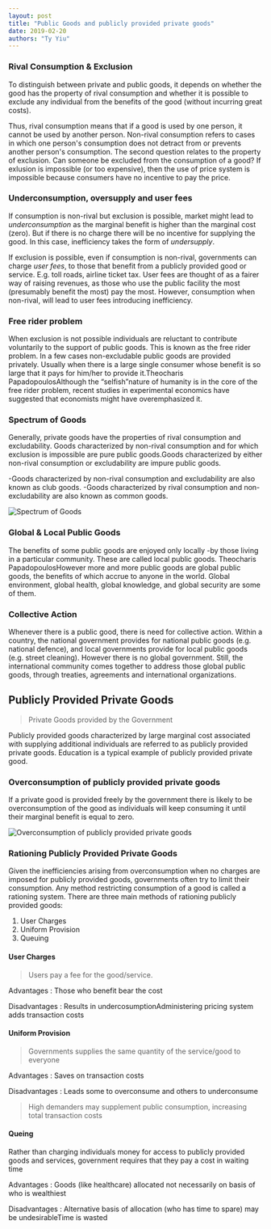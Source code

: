 ```yaml
---
layout: post
title: "Public Goods and publicly provided private goods"
date: 2019-02-20
authors: "Ty Yiu"
---
```


### Rival Consumption & Exclusion

To distinguish between private and public goods, it depends on whether the good
has the property of rival consumption and whether it is possible to exclude any
individual from the benefits of the good (without incurring great costs).

Thus, rival consumption means that if a good is used by one person, it cannot be
used by another person. Non-rival consumption refers to cases in which one
person's consumption does not detract from or prevents another person's
consumption. The second question relates to the property of exclusion. Can
someone be excluded from the consumption of a good? If exlusion is impossible
(or too expensive), then the use of price system is impossible because consumers
have no incentive to pay the price.

### Underconsumption, oversupply and user fees

If consumption is non-rival but exclusion is possible, market might lead to
*underconsumption* as the marginal benefit is higher than the marginal cost
(zero). But if there is no charge there will be no incentive for supplying the
good. In this case, inefficiency takes the form of *undersupply*.

If exclusion is possible, even if consumption is non-rival, governments can
charge *user fees*, to those that benefit from a publicly provided good or
service. E.g. toll roads, airline ticket tax. User fees are thought of as a
fairer way of raising revenues, as those who use the public facility the most
(presumably benefit the most) pay the most. However, consumption when non-rival,
will lead to user fees introducing inefficiency.

### Free rider problem

When exclusion is not possible individuals are reluctant to contribute
voluntarily to the support of public goods. This is known as the free rider
problem.  In a few cases non-excludable public goods are provided privately.
Usually when there is a large single consumer whose benefit is so large that it
pays for him/her to provide it.Theocharis PapadopoulosAlthough the
“selfish”nature of humanity is in the core of the free rider problem, recent
studies in experimental economics have suggested that economists might have
overemphasized it. 

### Spectrum of Goods

Generally, private goods have the properties of rival consumption and
excludability. Goods characterized by non-rival consumption and for which
exclusion is impossible are pure public goods.Goods characterized by either
non-rival consumption or excludability are impure public goods.

-Goods characterized by non-rival consumption and excludability are also known
as club goods.
-Goods characterized by rival consumption and non-excludability are also known
as common goods.  

![Spectrum of Goods](https://i.ibb.co/L5ShBR1/spectrum-of-goods.png)

### Global & Local Public Goods

The benefits of some public goods are enjoyed only locally -by those living in a
particular community. These are called local public goods. Theocharis
PapadopoulosHowever more and more public goods are global public goods, the
benefits of which accrue to anyone in the world. Global environment, global
health, global knowledge, and global security are some of them.

### Collective Action

Whenever there is a public good, there is need for collective action. Within a
country, the national government provides for national public goods (e.g.
national defence), and local governments provide for local  public goods (e.g.
street cleaning).  However there is no global government. Still, the
international community comes together to address those global public goods,
through treaties, agreements and international organizations.


## Publicly Provided Private Goods

> Private Goods provided by the Government

Publicly provided goods characterized by large marginal cost associated with
supplying additional individuals are referred to as publicly provided private
goods. Education is a typical example of publicly provided private good. 

### Overconsumption of publicly provided private goods

If a private good is provided freely by the government there is likely to be
overconsumption of the good as individuals will keep consuming it until their
marginal benefit is equal to zero.

![Overconsumption of publicly provided private
goods](https://i.ibb.co/GQgdq6W/overconsumption-of-publicly-provided-private-goods.png)

### Rationing Publicly Provided Private Goods

Given the inefficiencies arising from overconsumption when no charges are
imposed for publicly provided goods, governments often try to limit their
consumption. Any method restricting consumption of a good is called a rationing
system. There are three main methods of rationing publicly provided goods:

1. User Charges
2. Uniform Provision
3. Queuing

#### User Charges

>Users pay a fee for the good/service.

Advantages
: Those who benefit bear the cost

Disadvantages
: Results in undercosumptionAdministering pricing system adds transaction costs

#### Uniform Provision

> Governments supplies the same quantity of the service/good to everyone

Advantages
: Saves on transaction costs

Disadvantages
: Leads some to overconsume and others to underconsume

> High demanders may supplement public consumption, increasing total transaction costs

#### Queing

Rather than charging individuals money for access to publicly provided goods and
services, government requires that they pay a cost in waiting time

Advantages 
: Goods (like healthcare) allocated not necessarily on basis of who
is wealthiest

Disadvantages 
: Alternative basis of allocation (who has time to spare) may be
undesirableTime is wasted









